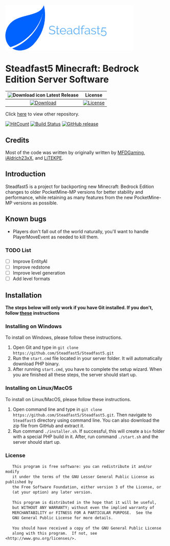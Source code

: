 <img src="https://github.com/Steadfast5/resources/blob/master/Steadfast5.png" alt="Steadfast5 logo" title="Aimeos" align="center" />

# Steadfast5 Minecraft: Bedrock Edition Server Software

| ![Download icon](https://storage.googleapis.com/material-icons/external-assets/v4/icons/svg/ic_file_download_black_18px.svg) Latest Release | License |
| :---: | :---: |
| [![Download](https://img.shields.io/badge/download-latest-blue.svg)](https://github.com/Steadfast5/Steadfast5/releases/latest/download/Steadfast5.phar) | [![License](https://img.shields.io/badge/license-LGNU%20v3-blue.svg?style=flat-square)](https://github.com/Steadfast5/Steadfast5/blob/master/LICENSE) |

Click [here](https://github.com/IceCruelStuff/Steadfast5) to view other repository.

[![HitCount](http://hits.dwyl.com/Steadfast5/https://githubcom/Steadfast5/Steadfast5.svg)](http://hits.dwyl.com/Steadfast5/https://githubcom/Steadfast5/Steadfast5) [![Build Status](https://img.shields.io/badge/build-passing-brightgreen)](https://github.com/Steadfast5/Steadfast5) [![GitHub release](https://img.shields.io/github/release/Steadfast5/Steadfast5.svg)](https://github.com/Steadfast5/Steadfast5/releases/latest)

## Credits

Most of the code was written by originally written by [MFDGaming](https://github.com/MFDGaming), [iAldrich23xX](https://github.com/iAldrich23xX), and [LiTEKPE](https://github.com/LiTEKPE).

## Introduction

Steadfast5 is a project for backporting new Minecraft: Bedrock Edition changes to older PocketMine-MP versions for better stability and performance, while retaining as many features from the new PocketMine-MP versions as possible.

## Known bugs

- Players don't fall out of the world naturally, you'll want to handle PlayerMoveEvent as needed to kill them.

### TODO List
- [ ] Improve EntityAI
- [ ] Improve redstone
- [ ] Improve level generation
- [ ] Add level formats

## Installation

**The steps below will only work if you have Git installed. If you don't, follow [these](https://github.com/Steadfast5/Steadfast5/wiki/Installing-without-Git#installation) instructions**

### Installing on Windows

To install on Windows, please follow these instructions.

1) Open Git and type in `git clone https://github.com/Steadfast5/Steadfast5.git` 
2) Run the `start.cmd` file located in your server folder. It will automatically download PHP binary.
3) After running `start.cmd`, you have to complete the setup wizard. When you are finished all these steps, the server should start up.

### Installing on Linux/MacOS

To install on Linux/MacOS, please follow these instructions.
1) Open command line and type in `git clone https://github.com/Steadfast5/Steadfast5.git`. Then navigate to `Steadfast5` directory using command line. You can also download the zip file from GitHub and extract it.
2) Run command `./installer.sh`. If successful, this will create a `bin` folder with a special PHP build in it. After, run command `./start.sh` and the server should start up.

### License

```
   This program is free software: you can redistribute it and/or modify
   it under the terms of the GNU Lesser General Public License as published by
   the Free Software Foundation, either version 3 of the License, or
   (at your option) any later version.

   This program is distributed in the hope that it will be useful,
   but WITHOUT ANY WARRANTY; without even the implied warranty of
   MERCHANTABILITY or FITNESS FOR A PARTICULAR PURPOSE.  See the
   GNU General Public License for more details.

   You should have received a copy of the GNU General Public License
   along with this program.  If not, see <http://www.gnu.org/licenses/>.
```
